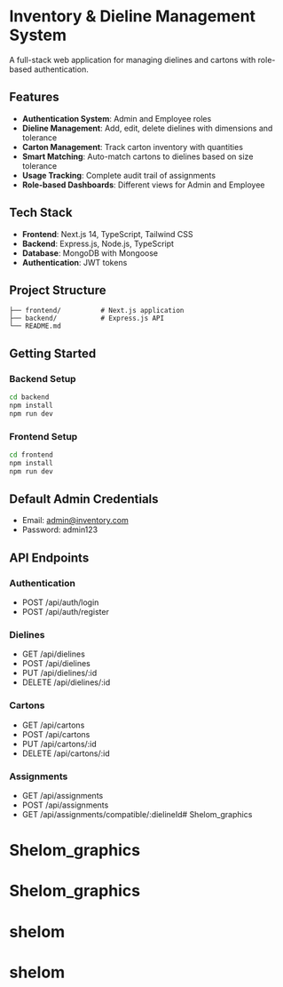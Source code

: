 # Inventory & Dieline Management System

A full-stack web application for managing dielines and cartons with role-based authentication.

## Features

- **Authentication System**: Admin and Employee roles
- **Dieline Management**: Add, edit, delete dielines with dimensions and tolerance
- **Carton Management**: Track carton inventory with quantities
- **Smart Matching**: Auto-match cartons to dielines based on size tolerance
- **Usage Tracking**: Complete audit trail of assignments
- **Role-based Dashboards**: Different views for Admin and Employee

## Tech Stack

- **Frontend**: Next.js 14, TypeScript, Tailwind CSS
- **Backend**: Express.js, Node.js, TypeScript
- **Database**: MongoDB with Mongoose
- **Authentication**: JWT tokens

## Project Structure

```
├── frontend/          # Next.js application
├── backend/           # Express.js API
└── README.md
```

## Getting Started

### Backend Setup
```bash
cd backend
npm install
npm run dev
```

### Frontend Setup
```bash
cd frontend
npm install
npm run dev
```

## Default Admin Credentials
- Email: admin@inventory.com
- Password: admin123

## API Endpoints

### Authentication
- POST /api/auth/login
- POST /api/auth/register

### Dielines
- GET /api/dielines
- POST /api/dielines
- PUT /api/dielines/:id
- DELETE /api/dielines/:id

### Cartons
- GET /api/cartons
- POST /api/cartons
- PUT /api/cartons/:id
- DELETE /api/cartons/:id

### Assignments
- GET /api/assignments
- POST /api/assignments
- GET /api/assignments/compatible/:dielineId# Shelom_graphics
# Shelom_graphics
# Shelom_graphics
# shelom
# shelom
